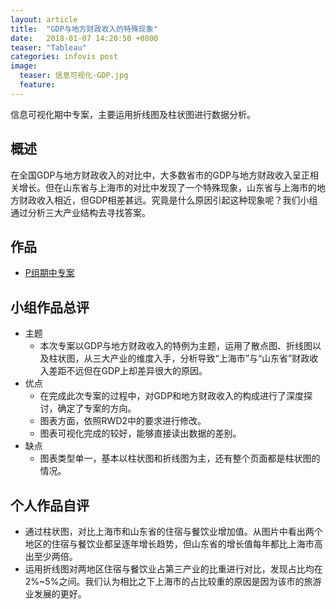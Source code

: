 ```yaml
---
layout: article
title:  "GDP与地方财政收入的特殊现象"
date:   2018-01-07 14:20:50 +0800
teaser: "Tableau"
categories: infovis post
image:
  teaser: 信息可视化-GDP.jpg
  feature: 
---
```


信息可视化期中专案，主要运用折线图及柱状图进行数据分析。

## 概述
在全国GDP与地方财政收入的对比中，大多数省市的GDP与地方财政收入呈正相关增长。但在山东省与上海市的对比中发现了一个特殊现象，山东省与上海市的地方财政收入相近，但GDP相差甚远。究竟是什么原因引起这种现象呢？我们小组通过分析三大产业结构去寻找答案。
## 作品

- <a href="https://Yin926.github.io/infovis/mid/visualization.html" target="_blank">P组期中专案</a>

## 小组作品总评
- 主题
  - 本次专案以GDP与地方财政收入的特例为主题，运用了散点图、折线图以及柱状图，从三大产业的维度入手，分析导致“上海市”与“山东省”财政收入差距不远但在GDP上却差异很大的原因。
- 优点
  - 在完成此次专案的过程中，对GDP和地方财政收入的构成进行了深度探讨，确定了专案的方向。
  - 图表方面，依照RWD2中的要求进行修改。
  - 图表可视化完成的较好，能够直接读出数据的差别。
- 缺点
  - 图表类型单一，基本以柱状图和折线图为主，还有整个页面都是柱状图的情况。

## 个人作品自评

- 通过柱状图，对比上海市和山东省的住宿与餐饮业增加值。从图片中看出两个地区的住宿与餐饮业都呈逐年增长趋势，但山东省的增长值每年都比上海市高出至少两倍。
- 运用折线图对两地区住宿与餐饮业占第三产业的比重进行对比，发现占比均在2%~5%之间。我们认为相比之下上海市的占比较重的原因是因为该市的旅游业发展的更好。

